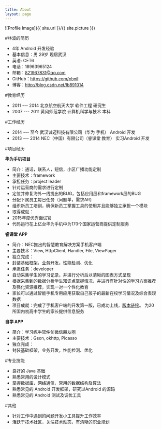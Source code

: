 ```yaml
---
title: About
layout: page
---
```

![Profile Image]({{ site.url }}/{{ site.picture }})

#林波的简历

- 4年 Android 开发经验
- 基本信息：男 29岁 现居武汉
- 英语: CET6
- 电话：18963965124
- 邮箱：821967831@qq.com
- GitHub：https://github.com/obnil 
- 博客：http://blog.csdn.net/lb891014

#教育经历

-  2011 --- 2014  北京航空航天大学 软件工程 研究生
-  2007 --- 2011  黄冈师范学院 计算机科学与技术 本科

#工作经历 

- 2014 --- 至今 武汉诚迈科技有限公司（华为 手机）  Android 开发
- 2013 --- 2014  NEC（中国）有限公司（睿课堂 教育）  实习Android 开发

#项目经历

**华为手机项目**

- 简介：通话，联系人，短信，小区广播功能定制
- 主要技术：framework
- 承担任务：project leader
 - 针对运营商的需求进行定制
 - 定位并修复海外一线提出的BUG，包括应用层和framework层的BUG
 - 分配下属员工每日任务（问题单，需求AR）
 - 组织新员工培训，确保新员工掌握工具的使用并且能够独立承担一个模块
- 取得成就：
 - 2015年度优秀面试官
 - 代码运行在上亿台华为手机中为170个国家运营商提供定制服务 

**睿课堂 APP**

- 简介：NEC推出的智慧教育解决方案手机客户端
- 主要技术：View, HttpClient, Handler, File, ViewPager
- 独立完成：
 - 封装基础框架，业务开发，性能检测、优化
- 承担任务：developer
 - 自动采集学生的学习记录，并进行分析后以清晰的图表方式呈现
 - 根据采集到的数据分析学生知识点掌握情况，并进行有针对性的学习方案推荐及强化资源推荐，实现一对一个性化教育
 - 家长可以通过智能手机专用应用获取自己孩子的最新在校学习情况及综合表现数据
- 项目成就：完成了手机客户端的开发第一版，已成功上线，[版本链接](
http://cn.nec.com/zh_CN/class/ruiklasse.html)。
为20所国内初高中学生的家长提供信息服务 

**自学 APP**

- 简介：学习练手软件仿微信朋友圈
- 主要技术：Gson, okhttp, Picasso
- 独立完成：
 - 封装基础框架，业务开发，性能检测、优化


#专业技能

- 良好的 Java 基础
- 熟悉常用的设计模式
- 掌握数据库，网络通信，常用的数据结构及算法
- 熟悉常见的 Android 开发框架，研究过Android 的源码
- 熟悉常见的 Android 测试及调优工具

#其他

- 针对工作中遇到的问题开发小工具提升工作效率
- 活跃于技术社区，关注技术动态，有清晰的职业规划
